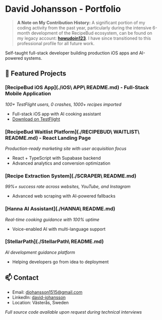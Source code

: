 # David Johansson - Portfolio

> **A Note on My Contribution History:** A significant portion of my coding activity from the past year, particularly during the intensive 6-month development of the RecipeBud ecosystem, can be found on my legacy account: **[howudoin123](https://github.com/howudoin123)**. I have since transitioned to this professional profile for all future work.

Self-taught full-stack developer building production iOS apps and AI-powered systems.

## 🚀 Featured Projects

### [RecipeBud iOS App](./iOS\ APP\ README.md) - Full-Stack Mobile Application
*100+ TestFlight users, 0 crashes, 1000+ recipes imported*
- Full-stack iOS app with AI cooking assistant
- [Download on TestFlight](https://testflight.apple.com/join/H7S3Es39)

### [RecipeBud Waitlist Platform](./RECIPEBUD\ WAITLIST\ README.md) - React Landing Page
*Production-ready marketing site with user acquisition focus*
- React + TypeScript with Supabase backend
- Advanced analytics and conversion optimization

### [Recipe Extraction System](./SCRAPER\ README.md)
*99%+ success rate across websites, YouTube, and Instagram*
- Advanced web scraping with AI-powered fallbacks

### [Hanna AI Assistant](./HANNA\ README.md)
*Real-time cooking guidance with 100% uptime*
- Voice-enabled AI with multi-language support

### [StellarPath](./StellarPath\ README.md)
*AI development guidance platform*
- Helping developers go from idea to deployment

## 📫 Contact
- Email: djohansson1515@gmail.com
- LinkedIn: [david-johansson](https://www.linkedin.com/in/david-johansson-1b361a333/)
- Location: Västerås, Sweden

*Full source code available upon request during technical interviews*
